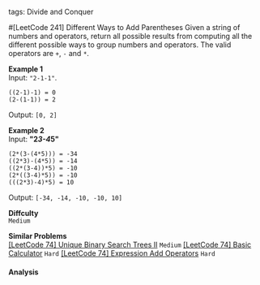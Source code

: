 tags: Divide and Conquer

#[LeetCode 241] Different Ways to Add Parentheses
Given a string of numbers and operators, return all possible results from computing all the different possible ways to group numbers and operators. 
The valid operators are `+`, `-` and `*`.


**Example 1**  
Input: `"2-1-1"`.

    ((2-1)-1) = 0
    (2-(1-1)) = 2
Output: `[0, 2]`



**Example 2**  
Input: **"2*3-4*5"**

    (2*(3-(4*5))) = -34
    ((2*3)-(4*5)) = -14
    ((2*(3-4))*5) = -10
    (2*((3-4)*5)) = -10
    (((2*3)-4)*5) = 10
Output: `[-34, -14, -10, -10, 10]`


**Diffculty**  
`Medium`

**Similar Problems**  
[[LeetCode 74] Unique Binary Search Trees II]() `Medium`
[[LeetCode 74] Basic Calculator]() `Hard`
[[LeetCode 74] Expression Add Operators]() `Hard`


#### Analysis

